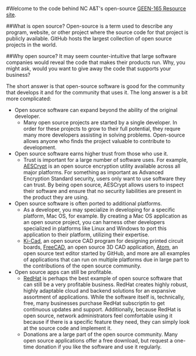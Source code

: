 #Welcome to the code behind NC A&T's open-source [GEEN-165 Resource site](https://ncandtcs.github.io).

##What is open source?
Open-source is a term used to describe any program, website, or other project where the source code for that project is publicly available. GitHub hosts the largest collection of open source projects in the world.

##Why open source?
It may seem counter-intuitive that large software companies would reveal the code that makes their products run. Why, you might ask, would you want to give away the code that supports your business?

The short answer is that open-source software is good for the community that develops it and for the community that uses it. The long answer is a bit more complicated:

* Open source software can expand beyond the ability of the original developer.
   * Many open source projects are started by a single developer. In order for these projects to grow to their full potential, they requre many more developers assisting in solving problems. Open-source allows anyone who finds the project valuable to contribute to development.
* Open source software earns higher trust from those who use it.
   * Trust is important for a large number of software uses. For example, [AESCrypt](www.aescrypt.com) is an open source encryption utility available across all major platforms. For something as important as Advanced Encryption Standard security, users only want to use software they can trust. By being open source, AESCrypt allows users to inspect their software and ensure that no security liabilities are present in the product they are using.
* Open source software is often ported to additional platforms.
   * As a developer, you may specialize in developing for a specific platform, Mac OS, for example. By creating a Mac OS application as an open source project, you can harness other developers specialized in platforms like Linux and Windows to port this application to their platform, utilizing their expertise.
   * [Ki-Cad](http://kicad-pcb.org), an open source CAD program for designing printed circuit boards, [FreeCAD](https://www.freecadweb.org), an open source 3D CAD application, [Atom](www.atom.io), an open source text editor started by GitHub, and more are all examples of applications that can run on multiple platforms due in large part to the contributions of the open source community.
* Open source apps can still be profitable.
   * [RedHat](https://www.redhat.com/en) is perhaps the best example of open source software that can still be a very profitable business. RedHat creates highly robust, highly adaptable cloud and backend solutions for an expansive assortment of applications. While the software itself is, technically, free, many businesses purchase RedHat subscriptin to get continuous updates and support. Additionally, because RedHat is open source, network administrators feel comfortable using it because if there is a specific feature they need, they can simply look at the source code and implement it.
   * Donations are a large part of the open source community. Many open source applications offer a free download, but request a one-time donation if you like the software and use it regularly.